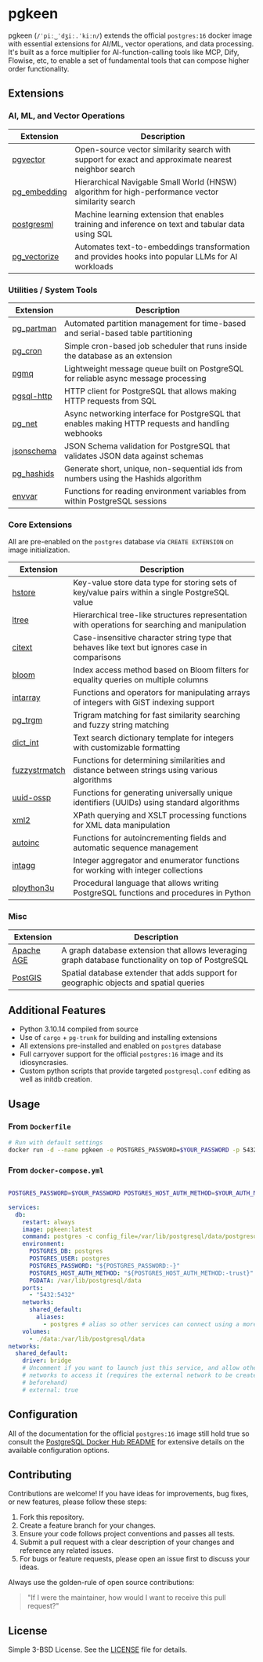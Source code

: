 # pgkeen

pgkeen (`/ˈpiː‿ˈdʒiː.ˈkiːn/`) extends the official `postgres:16` docker image with essential extensions for AI/ML, vector operations, and data processing. It's built as a force multiplier for AI-function-calling tools like MCP, Dify, Flowise, etc, to enable a set of fundamental tools that can compose higher order functionality.


## Extensions

### AI, ML, and Vector Operations

| Extension | Description |
|-----------|-------------|
| [pgvector](https://github.com/pgvector/pgvector) | Open-source vector similarity search with support for exact and approximate nearest neighbor search |
| [pg_embedding](https://github.com/neondatabase/pg_embedding) | Hierarchical Navigable Small World (HNSW) algorithm for high-performance vector similarity search |
| [postgresml](https://github.com/postgresml/postgresml) | Machine learning extension that enables training and inference on text and tabular data using SQL |
| [pg_vectorize](https://github.com/tembo-io/pg_vectorize) | Automates text-to-embeddings transformation and provides hooks into popular LLMs for AI workloads |


### Utilities / System Tools

| Extension | Description |
|-----------|-------------|
| [pg_partman](https://github.com/pgpartman/pg_partman) | Automated partition management for time-based and serial-based table partitioning |
| [pg_cron](https://github.com/citusdata/pg_cron) | Simple cron-based job scheduler that runs inside the database as an extension |
| [pgmq](https://github.com/tembo-io/pgmq) | Lightweight message queue built on PostgreSQL for reliable async message processing |
| [pgsql-http](https://github.com/pramsey/pgsql-http) | HTTP client for PostgreSQL that allows making HTTP requests from SQL |
| [pg_net](https://github.com/supabase/pg_net) | Async networking interface for PostgreSQL that enables making HTTP requests and handling webhooks |
| [jsonschema](https://github.com/supabase/pg_jsonschema) | JSON Schema validation for PostgreSQL that validates JSON data against schemas |
| [pg_hashids](https://github.com/iCyberon/pg_hashids) | Generate short, unique, non-sequential ids from numbers using the Hashids algorithm |
| [envvar](https://github.com/theory/pg-envvar) | Functions for reading environment variables from within PostgreSQL sessions |

### Core Extensions 

All are pre-enabled on the `postgres` database via `CREATE EXTENSION` on image initialization.

| Extension | Description |
|-----------|-------------|
| [hstore](https://www.postgresql.org/docs/16/hstore.html) | Key-value store data type for storing sets of key/value pairs within a single PostgreSQL value |
| [ltree](https://www.postgresql.org/docs/16/ltree.html) | Hierarchical tree-like structures representation with operations for searching and manipulation |
| [citext](https://www.postgresql.org/docs/16/citext.html) | Case-insensitive character string type that behaves like text but ignores case in comparisons |
| [bloom](https://www.postgresql.org/docs/16/bloom.html) | Index access method based on Bloom filters for equality queries on multiple columns |
| [intarray](https://www.postgresql.org/docs/16/intarray.html) | Functions and operators for manipulating arrays of integers with GiST indexing support |
| [pg_trgm](https://www.postgresql.org/docs/16/pgtrgm.html) | Trigram matching for fast similarity searching and fuzzy string matching |
| [dict_int](https://www.postgresql.org/docs/16/dict-int.html) | Text search dictionary template for integers with customizable formatting |
| [fuzzystrmatch](https://www.postgresql.org/docs/16/fuzzystrmatch.html) | Functions for determining similarities and distance between strings using various algorithms |
| [uuid-ossp](https://www.postgresql.org/docs/16/uuid-ossp.html) | Functions for generating universally unique identifiers (UUIDs) using standard algorithms |
| [xml2](https://www.postgresql.org/docs/16/xml2.html) | XPath querying and XSLT processing functions for XML data manipulation |
| [autoinc](https://www.postgresql.org/docs/16/contrib-spi.html#AUTOINC) | Functions for autoincrementing fields and automatic sequence management |
| [intagg](https://www.postgresql.org/docs/16/intagg.html) | Integer aggregator and enumerator functions for working with integer collections |
| [plpython3u](https://www.postgresql.org/docs/16/plpython.html) | Procedural language that allows writing PostgreSQL functions and procedures in Python |

### Misc

| Extension | Description |
|-----------|-------------|
| [Apache AGE](https://github.com/apache/age) | A graph database extension that allows leveraging graph database functionality on top of PostgreSQL |
| [PostGIS](https://github.com/postgis/postgis) | Spatial database extender that adds support for geographic objects and spatial queries |


## Additional Features
- Python 3.10.14 compiled from source
- Use of `cargo` + `pg-trunk` for building and installing extensions
- All extensions pre-installed and enabled on `postgres` database
- Full carryover support for the official `postgres:16` image and its idiosyncrasies.
- Custom python scripts that provide targeted `postgresql.conf` editing as well as initdb creation. 

## Usage


### From `Dockerfile`

```bash
# Run with default settings
docker run -d --name pgkeen -e POSTGRES_PASSWORD=$YOUR_PASSWORD -p 5432:5432  -v data:/var/lib/postgresql/data veloper/pgkeen:latest
```

### From `docker-compose.yml`
```bash

POSTGRES_PASSWORD=$YOUR_PASSWORD POSTGRES_HOST_AUTH_METHOD=$YOUR_AUTH_METHOD docker-compose up
```


```yaml
services:
  db:
    restart: always
    image: pgkeen:latest 
    command: postgres -c config_file=/var/lib/postgresql/data/postgresql.conf
    environment:
      POSTGRES_DB: postgres
      POSTGRES_USER: postgres
      POSTGRES_PASSWORD: "${POSTGRES_PASSWORD:-}"
      POSTGRES_HOST_AUTH_METHOD: "${POSTGRES_HOST_AUTH_METHOD:-trust}"
      PGDATA: /var/lib/postgresql/data
    ports:
      - "5432:5432"
    networks:
      shared_default:
        aliases:
          - postgres # alias so other services can connect using a more explicit name
    volumes:
      - ./data:/var/lib/postgresql/data
networks:
  shared_default:
    driver: bridge
    # Uncomment if you want to launch just this service, and allow other 
    # networks to access it (requires the external network to be created 
    # beforehand)
    # external: true 
```

## Configuration

All of the documentation for the official `postgres:16` image still hold true so consult the [PostgreSQL Docker Hub README](https://hub.docker.com/_/postgres) for extensive details on the available configuration options.

## Contributing
Contributions are welcome! If you have ideas for improvements, bug fixes, or new features, please follow these steps:

1. Fork this repository.
2. Create a feature branch for your changes.
3. Ensure your code follows project conventions and passes all tests.
4. Submit a pull request with a clear description of your changes and reference any related issues.
5. For bugs or feature requests, please open an issue first to discuss your ideas.

Always use the golden-rule of open source contributions:

> "If I were the maintainer, how would I want to receive this pull request?"

## License
Simple 3-BSD License. See the [LICENSE](LICENSE) file for details.
